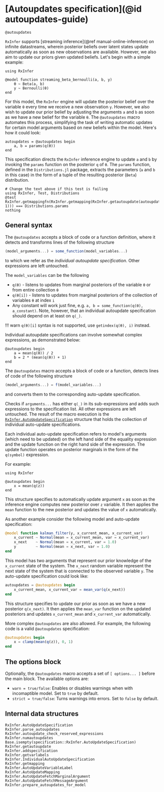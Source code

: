 # [Autoupdates specification](@id autoupdates-guide)

```@docs
@autoupdates
```

`RxInfer` supports [streaming inference](@ref manual-online-inference) on infinite datastreams, wherein posterior beliefs over latent states update automatically as soon as new observations are available. However, we also aim to update our priors given updated beliefs. Let's begin with a simple example:
```@example autoupdates-examples
using RxInfer

@model function streaming_beta_bernoulli(a, b, y)
    θ ~ Beta(a, b)
    y ~ Bernoulli(θ)
end
```
For this model, the `RxInfer` engine will update the posterior belief over the variable `θ` every time we receive a new observation `y`. However, we also wish to update our prior belief by adjusting the arguments `a` and `b` as soon as we have a new belief for the variable `θ`. The `@autoupdates` macro automates this process, simplifying the task of writing automatic updates for certain model arguments based on new beliefs within the model.
Here's how it could look:
```@example autoupdates-examples
autoupdates = @autoupdates begin 
    a, b = params(q(θ))
end
```
This specification directs the `RxInfer` inference engine to update `a` and `b` by invoking the `params` function on the posterior `q` of `θ`. The `params` function, defined in the `Distributions.jl` package, extracts the parameters (`a` and `b` in this case) in the form of a tuple of the resulting posterior (`Beta`) distribution.
```@eval
# Change the text above if this test is failing
using RxInfer, Test, Distributions
@test RxInfer.getmappingfn(RxInfer.getmapping(RxInfer.getautoupdate(autoupdates, 1))) === Distributions.params
nothing
```

## General syntax

The `@autoupdates` accepts a block of code or a function definition, where it detects and transforms lines of the following structure
```julia
(model_arguments...) = some_function(model_variables...)
```
to which we refer as the _individual autoupdate specification_. Other expressions are left untouched.

The `model_variables` can be the following
- `q(θ)` - listens to updates from marginal posteriors of the variable `θ` or from entire collection `θ`
- `q(θ[i])` - listens to updates from marginal posteriors of the collection of variables `θ` at index `i`
- Any constant will work just fine, e.g. `a, b = some_function(q(θ), a_constant)`. Note, however, that an individual autoupdate specification should depend on at least on `q(_)`.

!!! warn 
    `q(θ)[i]` syntax is not supported, use `getindex(q(θ), i)` instead.

Individual autoupdate specifications can involve somewhat complex expressions, as demonstrated below:
```@example autoupdates-examples
@autoupdates begin 
    a = mean(q(θ)) / 2
    b = 2 * (mean(q(θ)) + 1)
end
```





The `@autoupdates`  macro accepts a block of code or a function, detects lines of code of the following structure
```julia
(model_arguments...) = f(model_variables...)
```
and converts them to the corresponding auto-update specification. 

Checks if `arguments...` has either `q(_)` in its sub-expressions and adds such expressions to the specification list. 
All other expressions are left untouched. The result of the macro execution is the [`RxInfer.AutoUpdateSpecification`](@ref) structure that holds the collection 
of individual auto-update specifications.

Each individual auto-update specification refers to model's arguments (which need to be updated) on the left hand side of the equality expression and 
the update function on the right hand side of the expression. The update function operates on posterior marginals in the form of the `q(symbol)` expression.

For example:

```@example autoupdates-guide
using RxInfer

@autoupdates begin 
    x = mean(q(z))
end
```

This structure specifies to automatically update argument `x` as soon as the inference engine computes new posterior over `z` variable.
It then applies the `mean` function to the new posterior and updates the value of `x` automatically. 

As another example consider the following model and auto-update specification:

```julia
@model function kalman_filter(y, x_current_mean, x_current_var)
    x_current ~ Normal(mean = x_current_mean, var = x_current_var)
    x_next    ~ Normal(mean = x_current, var = 1.0)
    y         ~ Normal(mean = x_next, var = 1.0)
end
```

This model has two arguments that represent our prior knowledge of the `x_current` state of the system. 
The `x_next` random variable represent the next state of the system that 
is connected to the observed variable `y`. The auto-update specification could look like:

```julia
autoupdates = @autoupdates begin
    x_current_mean, x_current_var = mean_var(q(x_next))
end
```
This structure specifies to update our prior as soon as we have a new posterior `q(x_next)`. It then applies the `mean_var` function on the 
updated posteriors and updates `x_current_mean` and `x_current_var` automatically.

More complex `@autoupdates` are also allowed. For example, the following code is a valid `@autoupdates` specification:
```julia
@autoupdates begin 
    x = clamp(mean(q(z)), 0, 1)
end
```

## The options block

Optionally, the `@autoupdates` macro accepts a set of `[ options... ]` before the main block. The available options are:
- `warn = true/false`: Enables or disables warnings when with incomaptible model. Set to `true` by default.
- `strict = true/false`: Turns warnings into errors. Set to `false` by default.

## Internal data structures

```@docs
RxInfer.AutoUpdateSpecification
RxInfer.parse_autoupdates
RxInfer.autoupdate_check_reserved_expressions
RxInfer.numautoupdates
Base.isempty(specification::RxInfer.AutoUpdateSpecification)
RxInfer.getautoupdate
RxInfer.addspecification
RxInfer.getvarlabels
RxInfer.IndividualAutoUpdateSpecification
RxInfer.getmapping
RxInfer.AutoUpdateVariableLabel
RxInfer.AutoUpdateMapping
RxInfer.AutoUpdateFetchMarginalArgument
RxInfer.AutoUpdateFetchMessageArgument
RxInfer.prepare_autoupdates_for_model
```